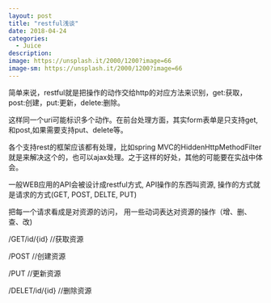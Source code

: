 ```yaml
---
layout: post
title: "restful浅谈"
date: 2018-04-24
categories:
  - Juice
description: 
image: https://unsplash.it/2000/1200?image=66
image-sm: https://unsplash.it/2000/1200?image=66
---
```



简单来说，restful就是把操作的动作交给http的对应方法来识别，get:获取，post:创建，put:更新，delete:删除。

这样同一个uri可能标识多个动作。在前台处理方面，其实form表单是只支持get,和post,如果需要支持put、delete等。

各个支持rest的框架应该都有处理，比如spring MVC的HiddenHttpMethodFilter就是来解决这个的，也可以ajax处理。之于这样的好处，其他的可能要在实战中体会。

一般WEB应用的API会被设计成restful方式, API操作的东西叫资源, 操作的方式就是请求的方式(GET, POST, DELTE, PUT)

把每一个请求看成是对资源的访问， 用一些动词表达对资源的操作（增、删、查、改)

/GET/id/{id} //获取资源

/POST //创建资源

/PUT //更新资源

/DELET/id/{id} //删除资源
